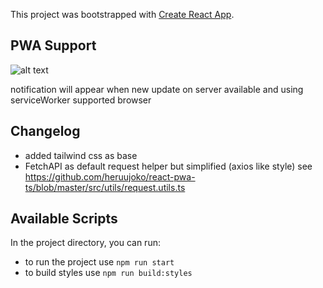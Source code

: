 This project was bootstrapped with [Create React App](https://github.com/facebook/create-react-app).

## PWA Support
![alt text](https://i.ibb.co/J2gshf7/Screen-Shot-2020-01-27-at-16-18-08.png)

notification will appear when new update on server available and using serviceWorker supported browser

## Changelog
- added tailwind css as base
- FetchAPI as default request helper but simplified (axios like style) see https://github.com/heruujoko/react-pwa-ts/blob/master/src/utils/request.utils.ts

## Available Scripts

In the project directory, you can run:

- to run the project use `npm run start`
- to build styles use `npm run build:styles`

